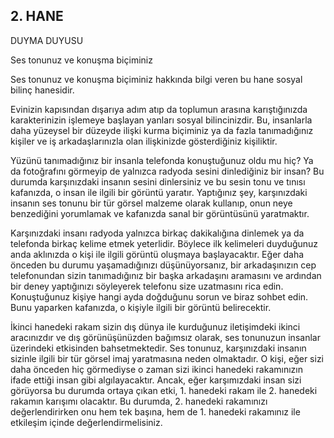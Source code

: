 ## 2. HANE
DUYMA DUYUSU

Ses tonunuz ve konuşma biçiminiz

Ses tonunuz ve konuşma biçiminiz hakkında bilgi veren bu hane sosyal bilinç hanesidir.

Evinizin kapısından dışarıya adım atıp da toplumun arasına karıştığınızda karakterinizin işlemeye başlayan yanları sosyal bilincinizdir. Bu, insanlarla daha yüzeysel bir düzeyde ilişki kurma biçiminiz ya da fazla tanımadığınız kişiler ve iş arkadaşlarınızla olan ilişkinizde gösterdiğiniz kişiliktir.

Yüzünü tanımadığınız bir insanla telefonda konuştuğunuz oldu mu hiç? Ya da fotoğrafını görmeyip de yalnızca radyoda sesini dinlediğiniz bir insan? Bu durumda karşınızdaki insanın sesini dinlersiniz ve bu sesin tonu ve tınısı kafanızda, o insan ile ilgili bir görüntü yaratır. Yaptığınız şey, karşınızdaki insanın ses tonunu bir tür görsel malzeme olarak kullanıp, onun neye benzediğini yorumlamak ve kafanızda sanal bir görüntüsünü yaratmaktır.

Karşınızdaki insanı radyoda yalnızca birkaç dakikalığına dinlemek ya da telefonda birkaç kelime etmek yeterlidir. Böylece ilk kelimeleri duyduğunuz anda aklınızda o kişi ile ilgili görüntü oluşmaya başlayacaktır. Eğer daha önceden bu durumu yaşamadığınızı düşünüyorsanız, bir arkadaşınızın cep telefonundan sizin tanımadığınız bir başka arkadaşını aramasını ve ardından bir deney yaptığınızı söyleyerek telefonu size uzatmasını rica edin. Konuştuğunuz kişiye hangi ayda doğduğunu sorun ve biraz sohbet edin. Bunu yaparken kafanızda, o kişiyle ilgili bir görüntü belirecektir.

İkinci hanedeki rakam sizin dış dünya ile kurduğunuz iletişimdeki ikinci aracınızdır ve dış görünüşünüzden bağımsız olarak, ses tonunuzun insanlar üzerindeki etkisinden bahsetmektedir. Ses tonunuz, karşınızdaki insanın sizinle ilgili bir tür görsel imaj yaratmasına neden olmaktadır. O kişi, eğer sizi daha önceden hiç görmediyse o zaman sizi ikinci hanedeki rakamınızın ifade ettiği insan gibi algılayacaktır. Ancak, eğer karşımızdaki insan sizi görüyorsa bu durumda ortaya çıkan etki, 1. hanedeki rakam ile 2. hanedeki rakamın karışımı olacaktır. Bu durumda, 2. hanedeki rakamınızı değerlendirirken onu hem tek başına, hem de 1. hanedeki rakamınız ile etkileşim içinde değerlendirmelisiniz. 
